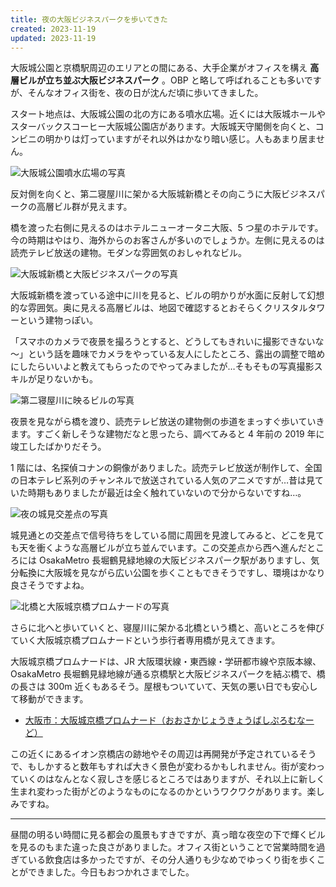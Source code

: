 ```yaml
---
title: 夜の大阪ビジネスパークを歩いてきた
created: 2023-11-19
updated: 2023-11-19
---
```


大阪城公園と京橋駅周辺のエリアとの間にある、大手企業がオフィスを構え **高層ビルが立ち並ぶ大阪ビジネスパーク** 。OBP と略して呼ばれることも多いですが、そんなオフィス街を、夜の日が沈んだ頃に歩いてきました。

スタート地点は、大阪城公園の北の方にある噴水広場。近くには大阪城ホールやスターバックスコーヒー大阪城公園店があります。大阪城天守閣側を向くと、コンビニの明かりは灯っていますがそれ以外はかなり暗い感じ。人もあまり居ません。

![大阪城公園噴水広場の写真](a1c5dfa4-d63a-4fc0-6c73-438a00095e00)

反対側を向くと、第二寝屋川に架かる大阪城新橋とその向こうに大阪ビジネスパークの高層ビル群が見えます。

橋を渡った右側に見えるのはホテルニューオータニ大阪、5 つ星のホテルです。今の時期はやはり、海外からのお客さんが多いのでしょうか。左側に見えるのは読売テレビ放送の建物。モダンな雰囲気のおしゃれなビル。

![大阪城新橋と大阪ビジネスパークの写真](2fc5941b-f3ca-4107-f888-1f9c4f1d0e00)

大阪城新橋を渡っている途中に川を見ると、ビルの明かりが水面に反射して幻想的な雰囲気。奥に見える高層ビルは、地図で確認するとおそらくクリスタルタワーという建物っぽい。

「スマホのカメラで夜景を撮ろうとすると、どうしてもきれいに撮影できないな～」という話を趣味でカメラをやっている友人にしたところ、露出の調整で暗めにしたらいいよと教えてもらったのでやってみましたが…そもそもの写真撮影スキルが足りないかも。

![第二寝屋川に映るビルの写真](991e6566-0705-436b-25e6-562266e7e200)

夜景を見ながら橋を渡り、読売テレビ放送の建物側の歩道をまっすぐ歩いていきます。すごく新しそうな建物だなと思ったら、調べてみると 4 年前の 2019 年に竣工したばかりだそう。

1 階には、名探偵コナンの銅像がありました。読売テレビ放送が制作して、全国の日本テレビ系列のチャンネルで放送されている人気のアニメですが…昔は見ていた時期もありましたが最近は全く触れていないので分からないですね…。

![夜の城見交差点の写真](b6055a08-3fb1-4fca-e48b-1f423aa5d900)

城見通との交差点で信号待ちをしている間に周囲を見渡してみると、どこを見ても天を衝くような高層ビルが立ち並んでいます。この交差点から西へ進んだところには OsakaMetro 長堀鶴見緑地線の大阪ビジネスパーク駅がありますし、気分転換に大阪城を見ながら広い公園を歩くこともできそうですし、環境はかなり良さそうですよね。

![北橋と大阪城京橋プロムナードの写真](cec1101f-b328-426e-0c4e-594903fe0400)

さらに北へと歩いていくと、寝屋川に架かる北橋という橋と、高いところを伸びていく大阪城京橋プロムナードという歩行者専用橋が見えてきます。

大阪城京橋プロムナードは、JR 大阪環状線・東西線・学研都市線や京阪本線、OsakaMetro 長堀鶴見緑地線が通る京橋駅と大阪ビジネスパークを結ぶ橋で、橋の長さは 300m 近くもあるそう。屋根もついていて、天気の悪い日でも安心して移動ができます。

- [大阪市：大阪城京橋プロムナード（おおさかじょうきょうばしぷろむなーど）](https://www.city.osaka.lg.jp/kensetsu/page/0000029177.html)

この近くにあるイオン京橋店の跡地やその周辺は再開発が予定されているそうで、もしかすると数年もすれば大きく景色が変わるかもしれません。街が変わっていくのはなんとなく寂しさを感じるところではありますが、それ以上に新しく生まれ変わった街がどのようなものになるのかというワクワクがあります。楽しみですね。

---

昼間の明るい時間に見る都会の風景もすきですが、真っ暗な夜空の下で輝くビルを見るのもまた違った良さがありました。オフィス街ということで営業時間を過ぎている飲食店は多かったですが、その分人通りも少なめでゆっくり街を歩くことができました。今日もおつかれさまでした。

